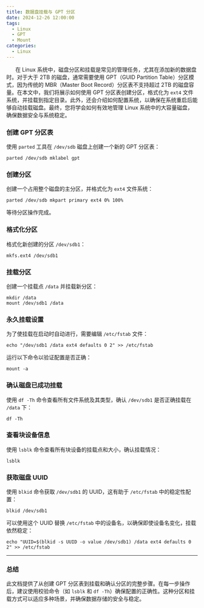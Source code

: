 ```yaml
---
title: 数据盘挂载与 GPT 分区
date: 2024-12-26 12:00:00
tags:
  - Linux
  - GPT
  - Mount
categories:
  - Linux
---
```




&nbsp;&nbsp;&nbsp;&nbsp;&nbsp;&nbsp;在 Linux 系统中，磁盘分区和挂载是常见的管理任务，尤其在添加新的数据盘时。对于大于 2TB 的磁盘，通常需要使用 GPT（GUID Partition Table）分区模式，因为传统的 MBR（Master Boot Record）分区表不支持超过 2TB 的磁盘容量。在本文中，我们将展示如何使用 GPT 分区表创建分区，格式化为 `ext4` 文件系统，并挂载到指定目录。此外，还会介绍如何配置系统，以确保在系统重启后能够自动挂载磁盘。最终，您将学会如何有效地管理 Linux 系统中的大容量磁盘，确保数据安全与系统稳定。

<!-- more -->

### 创建 GPT 分区表

使用 `parted` 工具在 `/dev/sdb` 磁盘上创建一个新的 GPT 分区表：

```shell
parted /dev/sdb mklabel gpt
```



### 创建分区

创建一个占用整个磁盘的主分区，并格式化为 `ext4` 文件系统：

```shell
parted /dev/sdb mkpart primary ext4 0% 100%
```

等待分区操作完成。

### 格式化分区

格式化新创建的分区 `/dev/sdb1`：

```shell
mkfs.ext4 /dev/sdb1
```

### 挂载分区

创建一个挂载点 `/data` 并挂载新分区：

```shell
mkdir /data
mount /dev/sdb1 /data
```

### 永久挂载设置

为了使挂载在启动时自动进行，需要编辑 `/etc/fstab` 文件：

```shell
echo "/dev/sdb1 /data ext4 defaults 0 2" >> /etc/fstab
```

运行以下命令以验证配置是否正确：

```shell
mount -a
```

### 确认磁盘已成功挂载

使用 `df -Th` 命令查看所有文件系统及其类型，确认 `/dev/sdb1` 是否正确挂载在 `/data` 下：

```shell
df -Th
```

### 查看块设备信息

使用 `lsblk` 命令查看所有块设备的挂载点和大小，确认挂载情况：

```shell
lsblk
```

### 获取磁盘 UUID

使用 `blkid` 命令获取 `/dev/sdb1` 的 UUID，这有助于 `/etc/fstab` 中的稳定性配置：

```shell
blkid /dev/sdb1
```

可以使用这个 UUID 替换 `/etc/fstab` 中的设备名，以确保即使设备名变化，挂载依然稳定：

```shell
echo "UUID=$(blkid -s UUID -o value /dev/sdb1) /data ext4 defaults 0 2" >> /etc/fstab
```

------



### 总结

此文档提供了从创建 GPT 分区表到挂载和确认分区的完整步骤。在每一步操作后，建议使用校验命令（如 `lsblk` 和 `df -Th`）确保配置的正确性。这种分区和挂载方式可以适应多种场景，并确保数据存储的安全与稳定。